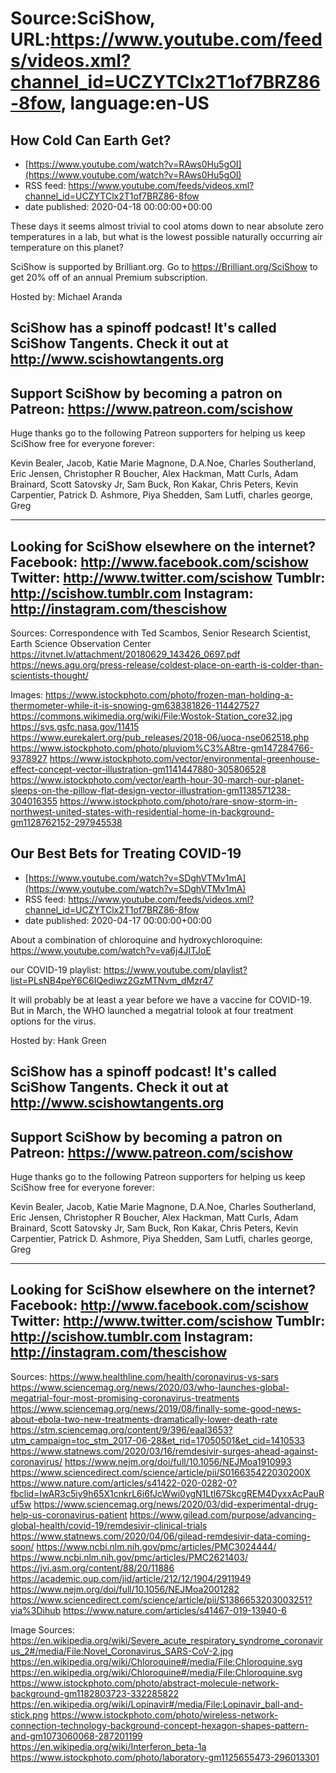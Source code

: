 # Source:SciShow, URL:https://www.youtube.com/feeds/videos.xml?channel_id=UCZYTClx2T1of7BRZ86-8fow, language:en-US

## How Cold Can Earth Get?
 - [https://www.youtube.com/watch?v=RAws0Hu5gOI](https://www.youtube.com/watch?v=RAws0Hu5gOI)
 - RSS feed: https://www.youtube.com/feeds/videos.xml?channel_id=UCZYTClx2T1of7BRZ86-8fow
 - date published: 2020-04-18 00:00:00+00:00

These days it seems almost trivial to cool atoms down to near absolute zero temperatures in a lab, but what is the lowest possible naturally occurring air temperature on this planet?

SciShow is supported by Brilliant.org. Go to https://Brilliant.org/SciShow to get 20% off of an annual Premium subscription.

Hosted by: Michael Aranda

SciShow has a spinoff podcast! It's called SciShow Tangents. Check it out at http://www.scishowtangents.org
----------
Support SciShow by becoming a patron on Patreon: https://www.patreon.com/scishow
----------
Huge thanks go to the following Patreon supporters for helping us keep SciShow free for everyone forever:

Kevin Bealer, Jacob, Katie Marie Magnone, D.A.Noe, Charles Southerland, Eric Jensen, Christopher R Boucher, Alex Hackman, Matt Curls, Adam Brainard, Scott Satovsky Jr, Sam Buck, Ron Kakar, Chris Peters, Kevin Carpentier, Patrick D. Ashmore, Piya Shedden, Sam Lutfi, charles george, Greg

----------
Looking for SciShow elsewhere on the internet?
Facebook: http://www.facebook.com/scishow
Twitter: http://www.twitter.com/scishow
Tumblr: http://scishow.tumblr.com
Instagram: http://instagram.com/thescishow
----------
Sources:
Correspondence with Ted Scambos, Senior Research Scientist, Earth Science Observation Center 
https://itvnet.lv/attachment/20180629_143426_0697.pdf
https://news.agu.org/press-release/coldest-place-on-earth-is-colder-than-scientists-thought/

Images:
https://www.istockphoto.com/photo/frozen-man-holding-a-thermometer-while-it-is-snowing-gm638381826-114427527
https://commons.wikimedia.org/wiki/File:Wostok-Station_core32.jpg
https://svs.gsfc.nasa.gov/11415
https://www.eurekalert.org/pub_releases/2018-06/uoca-nse062518.php
https://www.istockphoto.com/photo/pluviom%C3%A8tre-gm147284766-9378927
https://www.istockphoto.com/vector/environmental-greenhouse-effect-concept-vector-illustration-gm1141447880-305806528
https://www.istockphoto.com/vector/earth-hour-30-march-our-planet-sleeps-on-the-pillow-flat-design-vector-illustration-gm1138571238-304016355
https://www.istockphoto.com/photo/rare-snow-storm-in-northwest-united-states-with-residential-home-in-background-gm1128762152-297945538

## Our Best Bets for Treating COVID-19
 - [https://www.youtube.com/watch?v=SDghVTMv1mA](https://www.youtube.com/watch?v=SDghVTMv1mA)
 - RSS feed: https://www.youtube.com/feeds/videos.xml?channel_id=UCZYTClx2T1of7BRZ86-8fow
 - date published: 2020-04-17 00:00:00+00:00

About a combination of chloroquine and hydroxychloroquine: https://www.youtube.com/watch?v=va6j4JITJoE

our COVID-19 playlist: https://www.youtube.com/playlist?list=PLsNB4peY6C6IQediwz2GzMTNvm_dMzr47

It will probably be at least a year before we have a vaccine for COVID-19. But in March, the WHO launched a megatrial tolook at four treatment options for the virus.

Hosted by: Hank Green

SciShow has a spinoff podcast! It's called SciShow Tangents. Check it out at http://www.scishowtangents.org
----------
Support SciShow by becoming a patron on Patreon: https://www.patreon.com/scishow
----------
Huge thanks go to the following Patreon supporters for helping us keep SciShow free for everyone forever:

Kevin Bealer, Jacob, Katie Marie Magnone, D.A.Noe, Charles Southerland, Eric Jensen, Christopher R Boucher, Alex Hackman, Matt Curls, Adam Brainard, Scott Satovsky Jr, Sam Buck, Ron Kakar, Chris Peters, Kevin Carpentier, Patrick D. Ashmore, Piya Shedden, Sam Lutfi, charles george, Greg

----------
Looking for SciShow elsewhere on the internet?
Facebook: http://www.facebook.com/scishow
Twitter: http://www.twitter.com/scishow
Tumblr: http://scishow.tumblr.com
Instagram: http://instagram.com/thescishow
----------
Sources:
https://www.healthline.com/health/coronavirus-vs-sars
https://www.sciencemag.org/news/2020/03/who-launches-global-megatrial-four-most-promising-coronavirus-treatments
https://www.sciencemag.org/news/2019/08/finally-some-good-news-about-ebola-two-new-treatments-dramatically-lower-death-rate
https://stm.sciencemag.org/content/9/396/eaal3653?utm_campaign=toc_stm_2017-06-28&et_rid=17050501&et_cid=1410533
https://www.statnews.com/2020/03/16/remdesivir-surges-ahead-against-coronavirus/
https://www.nejm.org/doi/full/10.1056/NEJMoa1910993
https://www.sciencedirect.com/science/article/pii/S016635422030200X
https://www.nature.com/articles/s41422-020-0282-0?fbclid=IwAR3c5iy9h65X1cnkrL6i6fJcWwi0ygN1LtI67SkcgREM4DyxxAcPauRuf5w
https://www.sciencemag.org/news/2020/03/did-experimental-drug-help-us-coronavirus-patient
https://www.gilead.com/purpose/advancing-global-health/covid-19/remdesivir-clinical-trials
https://www.statnews.com/2020/04/06/gilead-remdesivir-data-coming-soon/
https://www.ncbi.nlm.nih.gov/pmc/articles/PMC3024444/
https://www.ncbi.nlm.nih.gov/pmc/articles/PMC2621403/
https://jvi.asm.org/content/88/20/11886
https://academic.oup.com/jid/article/212/12/1904/2911949
https://www.nejm.org/doi/full/10.1056/NEJMoa2001282
https://www.sciencedirect.com/science/article/pii/S1386653203003251?via%3Dihub
https://www.nature.com/articles/s41467-019-13940-6

Image Sources: 
https://en.wikipedia.org/wiki/Severe_acute_respiratory_syndrome_coronavirus_2#/media/File:Novel_Coronavirus_SARS-CoV-2.jpg
https://en.wikipedia.org/wiki/Chloroquine#/media/File:Chloroquine.svg
https://en.wikipedia.org/wiki/Chloroquine#/media/File:Chloroquine.svg
https://www.istockphoto.com/photo/abstract-molecule-network-background-gm1182803723-332285822
https://en.wikipedia.org/wiki/Lopinavir#/media/File:Lopinavir_ball-and-stick.png
https://www.istockphoto.com/photo/wireless-network-connection-technology-background-concept-hexagon-shapes-pattern-and-gm1073060068-287201199
https://en.wikipedia.org/wiki/Interferon_beta-1a
https://www.istockphoto.com/photo/laboratory-gm1125655473-296013301

